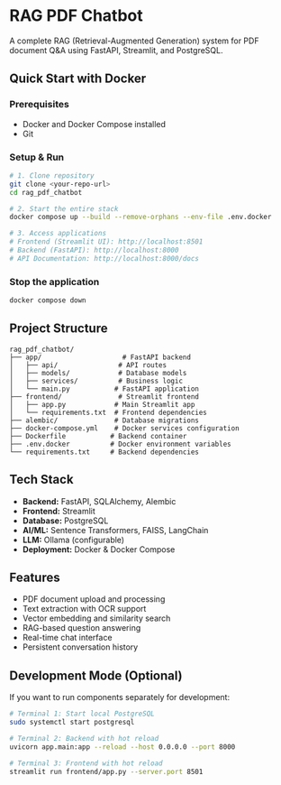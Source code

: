 # RAG PDF Chatbot

A complete RAG (Retrieval-Augmented Generation) system for PDF document Q&A using FastAPI, Streamlit, and PostgreSQL.

##  Quick Start with Docker

### Prerequisites
- Docker and Docker Compose installed
- Git

### Setup & Run
```bash
# 1. Clone repository
git clone <your-repo-url>
cd rag_pdf_chatbot

# 2. Start the entire stack
docker compose up --build --remove-orphans --env-file .env.docker

# 3. Access applications
# Frontend (Streamlit UI): http://localhost:8501
# Backend (FastAPI): http://localhost:8000
# API Documentation: http://localhost:8000/docs
```

### Stop the application
```bash
docker compose down
```

##  Project Structure
```
rag_pdf_chatbot/
├── app/                    # FastAPI backend
│   ├── api/               # API routes
│   ├── models/            # Database models
│   ├── services/          # Business logic
│   └── main.py           # FastAPI application
├── frontend/              # Streamlit frontend
│   ├── app.py            # Main Streamlit app
│   └── requirements.txt  # Frontend dependencies
├── alembic/              # Database migrations
├── docker-compose.yml    # Docker services configuration
├── Dockerfile           # Backend container
├── .env.docker          # Docker environment variables
└── requirements.txt     # Backend dependencies
```

##  Tech Stack
- **Backend:** FastAPI, SQLAlchemy, Alembic
- **Frontend:** Streamlit
- **Database:** PostgreSQL
- **AI/ML:** Sentence Transformers, FAISS, LangChain
- **LLM:** Ollama (configurable)
- **Deployment:** Docker & Docker Compose

##  Features
- PDF document upload and processing
- Text extraction with OCR support
- Vector embedding and similarity search
- RAG-based question answering
- Real-time chat interface
- Persistent conversation history

##  Development Mode (Optional)
If you want to run components separately for development:

```bash
# Terminal 1: Start local PostgreSQL
sudo systemctl start postgresql

# Terminal 2: Backend with hot reload
uvicorn app.main:app --reload --host 0.0.0.0 --port 8000

# Terminal 3: Frontend with hot reload
streamlit run frontend/app.py --server.port 8501
```

